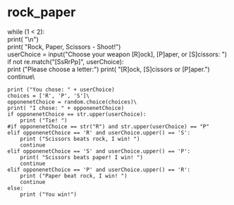 # rock_paper
while (1 < 2):\
    print( "\n")\
    print( "Rock, Paper, Scissors - Shoot!")\
    userChoice = input("Choose your weapon [R]ock], [P]aper, or [S]cissors: ")\
    if not re.match("[SsRrPp]", userChoice):\
        print ("Please choose a letter:")
        print( "[R]ock, [S]cissors or [P]aper.")
        continue\
    
    print ("You chose: " + userChoice)
    choices = ['R', 'P', 'S']\
    opponenetChoice = random.choice(choices)\
    print( "I chose: " + opponenetChoice)
    if opponenetChoice == str.upper(userChoice):
        print ("Tie! ")
    #if opponenetChoice == str("R") and str.upper(userChoice) == "P"
    elif opponenetChoice == 'R' and userChoice.upper() == 'S':      
        print ("Scissors beats rock, I win! ")
        continue
    elif opponenetChoice == 'S' and userChoice.upper() == 'P':      
        print( "Scissors beats paper! I win! ")
        continue
    elif opponenetChoice == 'P' and userChoice.upper() == 'R':      
        print ("Paper beat rock, I win! ")
        continue
    else:       
        print ("You win!")

        
